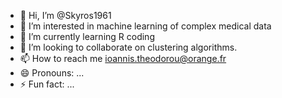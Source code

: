 - 👋 Hi, I’m @Skyros1961
- 👀 I’m interested in machine learning of complex medical data
- 🌱 I’m currently learning R coding
- 💞️ I’m looking to collaborate on clustering algorithms.
- 📫 How to reach me ioannis.theodorou@orange.fr
- 😄 Pronouns: ...
- ⚡ Fun fact: ...

<!---
Skyros1961/Skyros1961 is a ✨ special ✨ repository because its `README.md` (this file) appears on your GitHub profile.
You can click the Preview link to take a look at your changes.
--->

